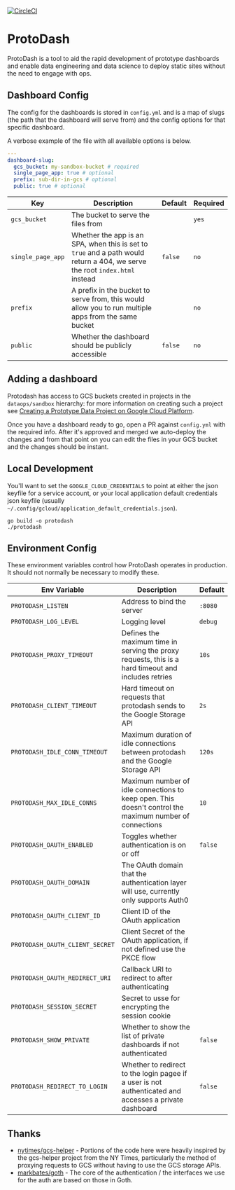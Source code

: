 [![CircleCI](https://circleci.com/gh/mozilla/protodash.svg?style=shield&circle-token=742fb1108f7e6e5a28c11d43b21f62605037f5a4)](https://circleci.com/gh/mozilla/protodash)

# ProtoDash

ProtoDash is a tool to aid the rapid development of prototype dashboards and enable data engineering and data science to deploy static sites without the need to engage with ops.

## Dashboard Config

The config for the dashboards is stored in `config.yml` and is a map of slugs (the path that the dashboard will serve from) and the config options for that specific dashboard.

A verbose example of the file with all available options is below.

```yaml
---
dashboard-slug:
  gcs_bucket: my-sandbox-bucket # required
  single_page_app: true # optional
  prefix: sub-dir-in-gcs # optional
  public: true # optional
```

| Key               | Description                                                                                                                 | Default | Required |
| ----------------- | --------------------------------------------------------------------------------------------------------------------------- | ------- | -------- |
| `gcs_bucket`      | The bucket to serve the files from                                                                                          |         | `yes`    |
| `single_page_app` | Whether the app is an SPA, when this is set to `true` and a path would return a 404, we serve the root `index.html` instead | `false` | `no`     |
| `prefix`          | A prefix in the bucket to serve from, this would allow you to run multiple apps from the same bucket                        |         | `no`     |
| `public`          | Whether the dashboard should be publicly accessible                                                                         | `false` | `no`     |

## Adding a dashboard

Protodash has access to GCS buckets created in projects in the `dataops/sandbox` hierarchy: for more information on creating such a project see [Creating a Prototype Data Project on Google Cloud Platform](https://docs.telemetry.mozilla.org/cookbooks/gcp-projects.html).

Once you have a dashboard ready to go, open a PR against `config.yml` with the required info. After it's approved and merged we auto-deploy the changes and from that point on you can edit the files in your GCS bucket and the changes should be instant.

## Local Development

You'll want to set the `GOOGLE_CLOUD_CREDENTIALS` to point at either the json keyfile for a service account, or your local application default credentials json keyfile (usually `~/.config/gcloud/application_default_credentials.json`).

```
go build -o protodash
./protodash
```

## Environment Config

These environment variables control how ProtoDash operates in production. It should not normally be necessary to modify these.

| Env Variable                    | Description                                                                                             | Default |
| ------------------------------- | ------------------------------------------------------------------------------------------------------- | ------- |
| `PROTODASH_LISTEN`              | Address to bind the server                                                                              | `:8080` |
| `PROTODASH_LOG_LEVEL`           | Logging level                                                                                           | `debug` |
| `PROTODASH_PROXY_TIMEOUT`       | Defines the maximum time in serving the proxy requests, this is a hard timeout and includes retries     | `10s`   |
| `PROTODASH_CLIENT_TIMEOUT`      | Hard timeout on requests that protodash sends to the Google Storage API                                 | `2s`    |
| `PROTODASH_IDLE_CONN_TIMEOUT`   | Maximum duration of idle connections between protodash and the Google Storage API                       | `120s`  |
| `PROTODASH_MAX_IDLE_CONNS`      | Maximum number of idle connections to keep open. This doesn't control the maximum number of connections | `10`    |
| `PROTODASH_OAUTH_ENABLED`       | Toggles whether authentication is on or off                                                             | `false` |
| `PROTODASH_OAUTH_DOMAIN`        | The OAuth domain that the authentication layer will use, currently only supports Auth0                  |         |
| `PROTODASH_OAUTH_CLIENT_ID`     | Client ID of the OAuth application                                                                      |         |
| `PROTODASH_OAUTH_CLIENT_SECRET` | Client Secret of the OAuth application, if not defined use the PKCE flow                                |         |
| `PROTODASH_OAUTH_REDIRECT_URI`  | Callback URI to redirect to after authenticating                                                        |         |
| `PROTODASH_SESSION_SECRET`      | Secret to usse for encrypting the session cookie                                                        |         |
| `PROTODASH_SHOW_PRIVATE`        | Whether to show the list of private dashboards if not authenticated                                     | `false` |
| `PROTODASH_REDIRECT_TO_LOGIN`   | Whether to redirect to the login pagee if a user is not authenticated and accesses a private dashboard  | `false` |

## Thanks

- [nytimes/gcs-helper](https://github.com/nytimes/gcs-helper) - Portions of the code here were heavily inspired by the gcs-helper project from the NY Times, particularly the method of proxying requests to GCS without having to use the GCS storage APIs.
- [markbates/goth](https://github.com/markbates/goth) - The core of the authentication / the interfaces we use for the auth are based on those in Goth.
